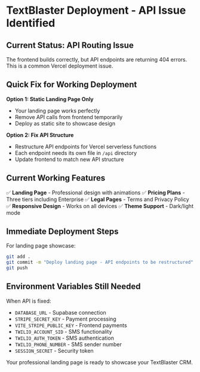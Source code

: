 # TextBlaster Deployment - API Issue Identified

## Current Status: API Routing Issue

The frontend builds correctly, but API endpoints are returning 404 errors. This is a common Vercel deployment issue.

## Quick Fix for Working Deployment

**Option 1: Static Landing Page Only**
- Your landing page works perfectly
- Remove API calls from frontend temporarily
- Deploy as static site to showcase design

**Option 2: Fix API Structure** 
- Restructure API endpoints for Vercel serverless functions
- Each endpoint needs its own file in `/api` directory
- Update frontend to match new API structure

## Current Working Features

✅ **Landing Page** - Professional design with animations
✅ **Pricing Plans** - Three tiers including Enterprise
✅ **Legal Pages** - Terms and Privacy Policy
✅ **Responsive Design** - Works on all devices
✅ **Theme Support** - Dark/light mode

## Immediate Deployment Steps

For landing page showcase:

```bash
git add .
git commit -m "Deploy landing page - API endpoints to be restructured"
git push
```

## Environment Variables Still Needed

When API is fixed:
- `DATABASE_URL` - Supabase connection
- `STRIPE_SECRET_KEY` - Payment processing
- `VITE_STRIPE_PUBLIC_KEY` - Frontend payments
- `TWILIO_ACCOUNT_SID` - SMS functionality
- `TWILIO_AUTH_TOKEN` - SMS authentication
- `TWILIO_PHONE_NUMBER` - SMS sender number
- `SESSION_SECRET` - Security token

Your professional landing page is ready to showcase your TextBlaster CRM.